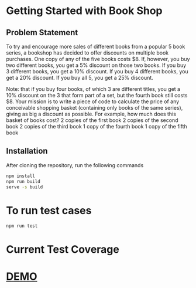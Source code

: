 # Getting Started with Book Shop

## Problem Statement
To try and encourage more sales of different books from a popular 5 book series, a bookshop has decided to offer discounts on multiple book 
purchases. One copy of any of the five books costs $8. If, however, you buy two different books, you get a 5% discount on those two books. 
If you buy 3 different books, you get a 10% discount. If you buy 4 different books, you get a 20% discount. 
If you buy all 5, you get a 25% discount.

Note: that if you buy four books, of which 3 are different titles, you get a 10% discount on the 3 that form part of a set, but the fourth book 
still costs $8. Your mission is to write a piece of code to calculate the price of any conceivable shopping basket (containing only books of 
the same series), giving as big a discount as possible.
For example, how much does this basket of books cost?
2 copies of the first book 2 copies of the second book 2 copies of the third book 1 copy of the fourth book 1 copy of the fifth book


## Installation 
After cloning the repository, run the following commands
```sh
npm install
npm run build
serve -s build
```

# To run test cases
```sh
npm run test
```

# Current Test Coverage


# [DEMO](https://purvaarora.github.io/book-shop/)